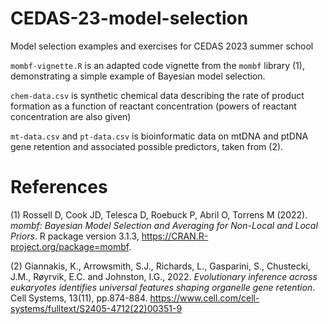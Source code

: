 # CEDAS-23-model-selection
Model selection examples and exercises for CEDAS 2023 summer school

`mombf-vignette.R` is an adapted code vignette from the `mombf` library (1), demonstrating a simple example of Bayesian model selection.

`chem-data.csv` is synthetic chemical data describing the rate of product formation as a function of reactant concentration (powers of reactant concentration are also given)

`mt-data.csv` and `pt-data.csv` is bioinformatic data on mtDNA and ptDNA gene retention and associated possible predictors, taken from (2).

# References

(1)  Rossell D, Cook JD, Telesca D, Roebuck P, Abril O, Torrens M (2022). _mombf: Bayesian
  Model Selection and Averaging for Non-Local and Local Priors_. R package version
  3.1.3, <https://CRAN.R-project.org/package=mombf>.

(2) Giannakis, K., Arrowsmith, S.J., Richards, L., Gasparini, S., Chustecki, J.M., Røyrvik, E.C. and Johnston, I.G., 2022. _Evolutionary inference across eukaryotes identifies universal features shaping organelle gene retention_. Cell Systems, 13(11), pp.874-884. <https://www.cell.com/cell-systems/fulltext/S2405-4712(22)00351-9>
